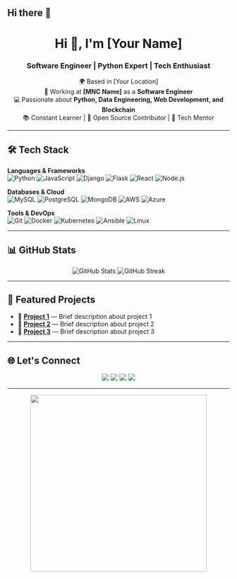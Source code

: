 ## Hi there 👋

<!--
**isprashant/isprashant** is a ✨ _special_ ✨ repository because its `README.md` (this file) appears on your GitHub profile.

Here are some ideas to get you started:

- 🔭 I’m currently working on ...
- 🌱 I’m currently learning ...
- 👯 I’m looking to collaborate on ...
- 🤔 I’m looking for help with ...
- 💬 Ask me about ...
- 📫 How to reach me: ...
- 😄 Pronouns: ...
- ⚡ Fun fact: ...
-->

<!-- Profile Header -->
<h1 align="center">Hi 👋, I'm [Your Name]</h1>
<h3 align="center">Software Engineer | Python Expert | Tech Enthusiast</h3>

<!-- About Me -->
<p align="center">
🌍 Based in [Your Location] <br>
💼 Working at <b>[MNC Name]</b> as a <b>Software Engineer</b><br>
💻 Passionate about <b>Python, Data Engineering, Web Development, and Blockchain</b><br>
📚 Constant Learner | 🚀 Open Source Contributor | 🎯 Tech Mentor
</p>

---

<!-- Tech Stack -->
## 🛠️ Tech Stack

**Languages & Frameworks**  
![Python](https://img.shields.io/badge/Python-3776AB?style=for-the-badge&logo=python&logoColor=white)
![JavaScript](https://img.shields.io/badge/JavaScript-323330?style=for-the-badge&logo=javascript&logoColor=F7DF1E)
![Django](https://img.shields.io/badge/Django-092E20?style=for-the-badge&logo=django&logoColor=white)
![Flask](https://img.shields.io/badge/Flask-000000?style=for-the-badge&logo=flask&logoColor=white)
![React](https://img.shields.io/badge/React-20232A?style=for-the-badge&logo=react&logoColor=61DAFB)
![Node.js](https://img.shields.io/badge/Node.js-339933?style=for-the-badge&logo=nodedotjs&logoColor=white)

**Databases & Cloud**  
![MySQL](https://img.shields.io/badge/MySQL-005C84?style=for-the-badge&logo=mysql&logoColor=white)
![PostgreSQL](https://img.shields.io/badge/PostgreSQL-316192?style=for-the-badge&logo=postgresql&logoColor=white)
![MongoDB](https://img.shields.io/badge/MongoDB-4EA94B?style=for-the-badge&logo=mongodb&logoColor=white)
![AWS](https://img.shields.io/badge/AWS-232F3E?style=for-the-badge&logo=amazon-aws&logoColor=white)
![Azure](https://img.shields.io/badge/Azure-0078D4?style=for-the-badge&logo=microsoft-azure&logoColor=white)

**Tools & DevOps**  
![Git](https://img.shields.io/badge/Git-F05033?style=for-the-badge&logo=git&logoColor=white)
![Docker](https://img.shields.io/badge/Docker-2496ED?style=for-the-badge&logo=docker&logoColor=white)
![Kubernetes](https://img.shields.io/badge/Kubernetes-326CE5?style=for-the-badge&logo=kubernetes&logoColor=white)
![Ansible](https://img.shields.io/badge/Ansible-EE0000?style=for-the-badge&logo=ansible&logoColor=white)
![Linux](https://img.shields.io/badge/Linux-FCC624?style=for-the-badge&logo=linux&logoColor=black)

---

<!-- GitHub Stats -->
## 📊 GitHub Stats

<p align="center">
<img src="https://github-readme-stats.vercel.app/api?username=YOUR_GITHUB_USERNAME&show_icons=true&theme=tokyonight" alt="GitHub Stats" />
<img src="https://github-readme-streak-stats.herokuapp.com/?user=YOUR_GITHUB_USERNAME&theme=tokyonight" alt="GitHub Streak" />
</p>

---

<!-- Featured Projects -->
## 🌟 Featured Projects

- 🔗 [**Project 1**](https://github.com/YOUR_USERNAME/PROJECT_1) — Brief description about project 1  
- 🔗 [**Project 2**](https://github.com/YOUR_USERNAME/PROJECT_2) — Brief description about project 2  
- 🔗 [**Project 3**](https://github.com/YOUR_USERNAME/PROJECT_3) — Brief description about project 3  

---

<!-- Connect Section -->
## 🌐 Let's Connect

<p align="center">
<a href="https://www.linkedin.com/in/YOUR-LINKEDIN/"><img src="https://img.shields.io/badge/LinkedIn-0A66C2?style=for-the-badge&logo=linkedin&logoColor=white"></a>
<a href="mailto:your.email@example.com"><img src="https://img.shields.io/badge/Gmail-D14836?style=for-the-badge&logo=gmail&logoColor=white"></a>
<a href="https://twitter.com/YOUR_USERNAME"><img src="https://img.shields.io/badge/Twitter-1DA1F2?style=for-the-badge&logo=twitter&logoColor=white"></a>
<a href="https://your-portfolio-link.com"><img src="https://img.shields.io/badge/Portfolio-FF7139?style=for-the-badge&logo=firefox&logoColor=white"></a>
</p>

---

<!-- Fun GIF / Animation -->
<p align="center">
<img src="https://media.giphy.com/media/YOUR_FAVORITE_GIF_LINK/giphy.gif" width="400" />
</p>

